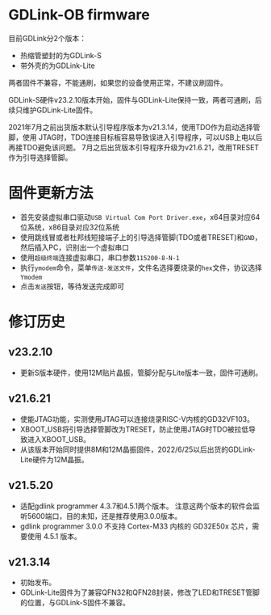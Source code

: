 # GDLink-OB firmware

目前GDLink分2个版本：

- 热缩管塑封的为GDLink-S
- 带外壳的为GDLink-Lite

两者固件不兼容，不能通刷，如果您的设备使用正常，不建议刷固件。

GDLink-S硬件v23.2.10版本开始，固件与GDLink-Lite保持一致，两者可通刷，后续只维护GDLink-Lite固件。

2021年7月之前出货版本默认引导程序版本为v21.3.14，使用TDO作为启动选择管脚，使用
JTAG时，TDO连接目标板容易导致误进入引导程序，可以USB上电以后再接TDO避免该问题。
7月之后出货版本引导程序升级为v21.6.21，改用TRESET作为引导选择管脚。

# 固件更新方法

- 首先安装虚拟串口驱动`USB Virtual Com Port Driver.exe`，x64目录对应64位系统，x86目录对应32位系统
- 使用跳线冒或者杜邦线短接端子上的引导选择管脚(TDO或者TRESET)和`GND`，然后插入PC，识别出一个虚拟串口
- 使用`超级终端`连接虚拟串口，串口参数`115200-8-N-1`
- 执行`ymodem`命令，菜单`传送-发送文件`，文件名选择要烧录的`hex`文件，协议选择`Ymodem`
- 点击`发送`按钮，等待发送完成即可

# 修订历史

## v23.2.10

- 更新S版本硬件，使用12M贴片晶振，管脚分配与Lite版本一致，固件可通刷。

## v21.6.21

- 使能JTAG功能，实测使用JTAG可以连接烧录RISC-V内核的GD32VF103。
- XBOOT_USB将引导选择管脚改为TRESET，防止使用JTAG时TDO被拉低导致进入XBOOT_USB。
- 从该版本开始同时提供8M和12M晶振固件，2022/6/25以后出货的GDLink-Lite硬件为12M晶振。

## v21.5.20

- 适配gdlink programmer 4.3.7和4.5.1两个版本。
  注意这两个版本的软件会监听5600端口，目的未知，还是推荐使用3.0.0版本。
- gdlink programmer 3.0.0 不支持 Cortex-M33 内核的 GD32E50x 芯片，需要使用 4.5.1 版本。

## v21.3.14

- 初始发布。
- GDLink-Lite固件为了兼容QFN32和QFN28封装，修改了LED和TRESET管脚的位置，与GDLink-S固件不兼容。
